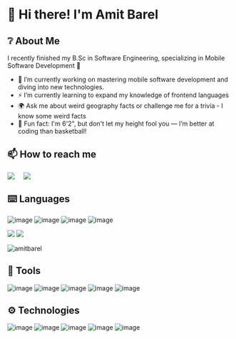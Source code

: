 # 👋 Hi there! I'm Amit Barel

## ❔ About Me
I recently finished my B.Sc in Software Engineering, specializing in Mobile Software Development 📱
- 🔭 I’m currently working on mastering mobile software development and diving into new technologies.
- ⚡ I’m currently learning to expand my knowledge of frontend languages
- 🌍 Ask me about weird geography facts or challenge me for a trivia - I know some weird facts
- 🏀 Fun fact: I'm 6'2", but don't let my height fool you — I’m better at coding than basketball!

  
## 📫 How to reach me
<a href="https://www.linkedin.com/in/amit-barel" target="blank"><img align="center" src="https://img.shields.io/badge/Amit Barel-0077B5?style=for-the-badge&logo=linkedin&logoColor=white" /></a> &nbsp;&nbsp;&nbsp;  <a href="mailto:amitbrl1797@gmail.com" target="blank"><img align="center" src="https://img.shields.io/badge/Amit Barel-D14836?style=for-the-badge&logo=gmail&logoColor=white" /></a>    &nbsp;&nbsp;&nbsp;  

## ⌨️ Languages
![image](https://img.shields.io/badge/Python-FFD43B?style=for-the-badge&logo=python&logoColor=white&color=blue)
![image](https://img.shields.io/badge/JAVA-ED8B00?style=for-the-badge&logo=openjdk&logoColor=white)
![image](https://img.shields.io/badge/C-FFD43B?style=for-the-badge&logo=c&logoColor=darkblue&color=grey)
![image](https://img.shields.io/badge/Swift-FFD43B?style=for-the-badge&logo=swift&logoColor=white&color=orange)


![](http://github-profile-summary-cards.vercel.app/api/cards/repos-per-language?username=amitbarel&theme=nord_dark)
![](http://github-profile-summary-cards.vercel.app/api/cards/profile-details?username=amitbarel&theme=nord_dark)
<p align="left"> <img src="https://komarev.com/ghpvc/?username=amitbarel&label=Profile%20views&color=0e75b6&style=flat" alt="amitbarel" /> </p>

## 🔧 Tools
![image](https://img.shields.io/badge/Android-FFD43B?style=for-the-badge&logo=android&logoColor=white&color=green)
![image](https://img.shields.io/badge/iOS-FFD43B?style=for-the-badge&logo=ios&logoColor=white&color=orange)
![image](https://img.shields.io/badge/Spring-FFD43B?style=for-the-badge&logo=spring&logoColor=white&color=green)
![image](https://img.shields.io/badge/Pygame-FFD43B?style=for-the-badge&logo=pygame&logoColor=white&color=blue)
![image](https://img.shields.io/badge/Unity-FFD43B?style=for-the-badge&logo=unity&logoColor=white&color=black)

## ⚙️ Technologies
![image](https://img.shields.io/badge/Git-FFD43B?style=for-the-badge&logo=git&logoColor=white&color=red)
![image](https://img.shields.io/badge/Docker-FFD43B?style=for-the-badge&logo=docker&logoColor=white&color=blue)
![image](https://img.shields.io/badge/Firebase-FFD43B?style=for-the-badge&logo=firebase&logoColor=white&color=orange)
![image](https://img.shields.io/badge/MySQL-FFD43B?style=for-the-badge&logo=mysql&logoColor=white&color=blue)
![image](https://img.shields.io/badge/MongoDB-FFD43B?style=for-the-badge&logo=mongodb&logoColor=white&color=green)
